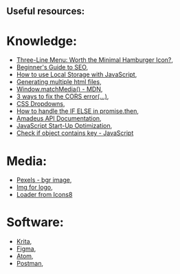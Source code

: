 ## Useful resources:

# Knowledge:

* [Three-Line Menu: Worth the Minimal Hamburger Icon?](https://thinksem.com/blog/three-line-menu-hamburger-icon/),
* [Beginner's Guide to SEO](https://moz.co,m/beginners-guide-to-seo),
* [How to use Local Storage with JavaScript](https://www.taniarascia.com/how-to-use-local-storage-with-javascript/),
* [Generating multiple html files](https://github.com/jantimon/html-webpack-plugin#generating-multiple-html-files),
* [Window.matchMedia() - MDN](https://developer.mozilla.org/en-US/docs/Web/API/Window/matchMedia),
* [3 ways to fix the CORS error(...)](https://medium.co,m/@dtkatz/3-ways-to-fix-the-cors-error-and-how-access-control-allow-origin-works-d97d55946d9),
* [CSS Dropdowns](https://www.w3schools.com/css/css_dropdowns.asp),
* [How to handle the IF ELSE in promise.then](https://stackoverflow.com/questions/33257412/how-to-handle-the-if-else-in-promise-then),
* [Amadeus API Documentation](https://github.com/amadeus4dev/amadeus-node),
* [JavaScript Start-Up Optimization](https://developers.google.com/web/fundamentals/performance/optimizing-content-efficiency/javascript-startup-optimization),
* [Check if object contains key - JavaScript](https://oamatech.com/check-if-object-contains-key-javascript/)

# Media:

* [Pexels - bgr image](https://www.pexels.com/photo/backpack-bag-blur-commuter-346768/),
* [Img for logo](https://icons8.com/icon/112479/around-the-globe),
* [Loader from Icons8](https://icons8.com/preloaders/)


# Software:

* [Krita](https://krita.org/en/),
* [Figma](https://www.figma.com/),
* [Atom](https://atom.io/),
* [Postman](https://www.postman.com/),
